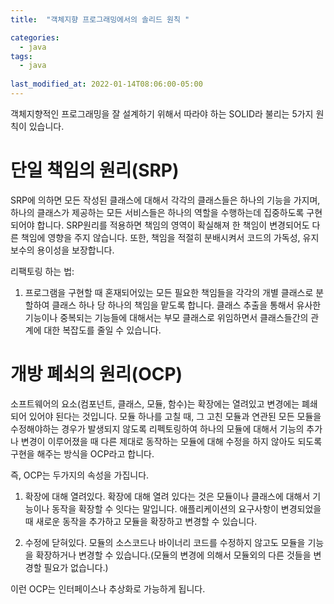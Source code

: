 ```yaml
---
title:  "객체지향 프로그래밍에서의 솔리드 원칙 "

categories:
  - java
tags:
  - java
  
last_modified_at: 2022-01-14T08:06:00-05:00
---
```


객체지향적인 프로그래밍을 잘 설계하기 위해서 따라야 하는 SOLID라 불리는 5가지 원칙이 있습니다.

# 단일 책임의 원리(SRP)

SRP에 의하면 모든 작성된 클래스에 대해서 각각의 클래스들은 하나의 기능을 가지며, 하나의 클래스가 제공하는 모든 서비스들은 하나의 역할을 수행하는데 집중하도록 구현되어야 합니다. SRP원리를 적용하면 책임의 영역이 확실해져 한 책임이 변경되어도 다른 책임에 영향을 주지 않습니다.
또한, 책임을 적절히 분배시켜서 코드의 가독성, 유지보수의 용이성을 보장합니다.

리팩토링 하는 법:

  1. 프로그램을 구현할 때 혼재되어있는 모든 필요한 책임들을 각각의 개별 클래스로 분할하여 클래스 하나 당 하나의 책임을 맡도록 합니다. 클래스 추출을 통해서 유사한 기능이나 중복되는 기능들에 대해서는 부모 클래스로 위임하면서 클래스들간의 관계에 대한 복잡도를 줄일 수 있습니다. 


# 개방 폐쇠의 원리(OCP)

 소프트웨어의 요소(컴포넌트, 클래스, 모듈, 함수)는 확장에는 열려있고 변경에는 폐쇄되어 있어야 된다는 것입니다.
 모듈 하나를 고칠 때, 그 고친 모듈과 연관된 모든 모듈을 수정해야하는 경우가 발생되지 않도록 리펙토링하여 하나의 모듈에 대해서 기능의 추가나 변경이 이루어졌을 때 다른 제대로 동작하는 모듈에 대해 수정을 하지 않아도 되도록 구현을 해주는 방식을 OCP라고 합니다.

 즉, OCP는 두가지의 속성을 가집니다.

 1. 확장에 대해 열려있다. 
   확장에 대해 열려 있다는 것은 모듈이나 클래스에 대해서 기능이나 동작을 확장할 수 잇다는 말입니다. 애플리케이션의 요구사항이 변경되었을 때 새로운 동작을 추가하고 모듈을 확장하고 변경할 수 있습니다.

 2. 수정에 닫혀있다. 
    모듈의 소스코드나 바이너리 코드를 수정하지 않고도 모듈을 기능을 확장하거나 변경할 수 있습니다.(모듈의 변경에 의해서 모듈외의 다른 것들을 변경할 필요가 없습니다.)

이런 OCP는 인터페이스나 추상화로 가능하게 됩니다. 
# 